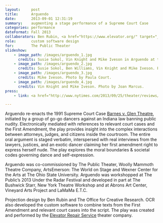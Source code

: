 ```yaml
---
layout:     post
title:      Arguendo
date:       2013-09-01 12:31:19
summary:    augmenting a stage performance of a Supreme Court Case
categories: performance
dateFormat: Fall 2013
collaborators: Ben Rubin, <a href="https://www.elevator.org/" target="_blank">Elevator Repair Service</a>
role:       custom software design
for:        The Public Theater 
slideshow:
    - image_path: /images/arguendo_1.jpg
      credits: Susie Sokol, Vin Knight and Mike Iveson in Arguendo at the Public Theater, New York, September 2013. Photo by Joan Marcus.
    - image_path: /images/arguendo_2.jpg
      credits: Susie Sokol, Ben Williams, Vin Knight and Mike Iveson. Photo by Joan Marcus.
    - image_path: /images/arguendo_3.jpg
      credits: Mike Iveson. Photo by Paula Court.
    - image_path: /images/arguendo_4.jpg
      credits: Vin Knight and Mike Iveson. Photo by Joan Marcus.
press:
    - link: <a href="http://www.nytimes.com/2013/09/25/theater/reviews/arguendo-by-elevator-repair-service-at-the-public-theater.html" target="_blank">The New York Times</a>

---
```


Arguendo re-enacts the 1991 Supreme Court Case <a href="https://www.oyez.org/cases/1990/90-26" target="_blank">Barnes v. Glen Theatre</a>, initiated by a group of go-go dancers against an Indiana law banning public nudity. Electronically mediated with references to relevant court cases and the First Amendment, the play provides insight into the complex interactions between attorneys, judges, and citizens inside the courtroom. The entire oral argument is staged verbatim, interspersed with real interviews from the lawyers, justices, and an exotic dancer claiming her first amendment right to express herself nude. The play explores the moral boundaries & societal codes governing dance and self-expression.

Arguendo was co-commissioned by The Public Theater, Woolly Mammoth Theatre Company, ArtsEmerson: The World on Stage and Wexner Center for the Arts at The Ohio State University. Arguendo was workshopped at The Public’s 2013 Under the Radar Festival and developed in part at The Bushwick Starr, New York Theatre Workshop and at Abrons Art Center, Vineyard Arts Project and LaMaMa E.T.C.

Projection design by Ben Rubin and The Office for Creative Research. OCR also developed the custom software to combine texts from the First Amendment and relevant court cases into the script. The play was created and performed by the <a href="https://www.elevator.org/" target="_blank">Elevator Repair Service</a> theater company.